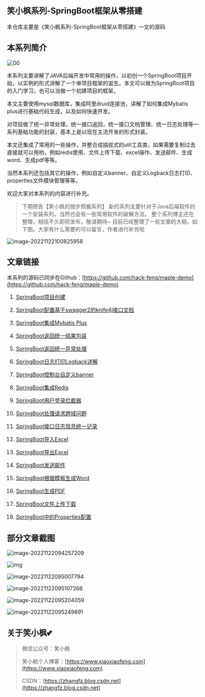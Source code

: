 ## 笑小枫系列-SpringBoot框架从零搭建

本仓库主要是《笑小枫系列-SpringBoot框架从零搭建》一文的源码

## 本系列简介

![00](https://image.xiaoxiaofeng.site/article/img/2022/11/21/xxf-20221121154236.png)

本系列主要讲解了JAVA后端开发中常用的操作，以初创一个SpringBoot项目开始，以实例的形式讲解了一个单项目框架的诞生。本文可以做为SpringBoot项目的入门学习，也可以当做一个初建项目的框架。

本文主要使用mysql数据库，集成阿里druid连接池，讲解了如何集成Mybatis plus进行基础代码生成，以及如何快速开发。

对项目做了统一异常处理，统一接口返回，统一接口文档管理、统一日志处理等一系列基础功能的封装，基本上是以现在主流开发的形式封装。

本文还集成了常用的一些操作，并整合成插拔式的util工具类，如果需要复制过去直接就可以用哟，例如redis使用、文件上传下载、excel操作、发送邮件、生成word、生成pdf等等。

当然本系列还包括其它的操作，例如自定义banner、自定义Logback日志打印、properties文件模块管理等等。

欢迎大家对本系列的内容进行补充。

> 下期预告【笑小枫的按步照搬系列】
> 新的系列主要针对于Java后端软件的一个安装系列，当然也会有一些常用软件的破解方法。
> 整个系列博主还在整理，相信不久即将发布，敬请期待~
> 目前已经整理了一些文章的大纲，如下图。大家有什么需要的可以留言，作者进行补充哈

![image-20221122100825958](https://image.xiaoxiaofeng.site/article/img/2022/11/22/xxf-20221122100827.png)


## 文章链接

本系列的源码已同步在Github：[https://github.com/hack-feng/maple-demo](https://github.com/hack-feng/maple-demo)

1. [SpringBoot项目创建](https://www.xiaoxiaofeng.com/archives/springboot01)

2. [SpringBoot配置基于swagger2的knife4j接口文档](https://www.xiaoxiaofeng.com/archives/springboot02)

3. [SpringBoot集成Mybatis Plus](https://www.xiaoxiaofeng.com/archives/springboot03)

4. [SpringBoot返回统一结果包装](https://www.xiaoxiaofeng.com/archives/springboot04)

5. [SpringBoot返回统一异常处理](https://www.xiaoxiaofeng.com/archives/springboot05)

6. [SpringBoot日志打印Logback详解](https://www.xiaoxiaofeng.com/archives/springboot6)

7. [SpringBoot控制台自定义banner](https://www.xiaoxiaofeng.com/archives/springboot7)

8. [SpringBoot集成Redis](https://www.xiaoxiaofeng.com/archives/springboot8)

9. [SpringBoot用户登录拦截器](https://www.xiaoxiaofeng.com/archives/springboot9)

10. [SpringBoot处理请求跨域问题](https://www.xiaoxiaofeng.com/archives/springboot10)

11. [SpringBoot接口日志信息统一记录](https://www.xiaoxiaofeng.com/archives/springboot11)

12. [SpringBoot导入Excel](https://www.xiaoxiaofeng.com/archives/springboot12)

13. [SpringBoot导出Excel](https://www.xiaoxiaofeng.com/archives/springboot13)

14. [SpringBoot发送邮件](https://www.xiaoxiaofeng.com/archives/springboot14)

15. [SpringBoot根据模板生成Word](https://www.xiaoxiaofeng.com/archives/springboot15)

16. [SpringBoot生成PDF](https://www.xiaoxiaofeng.com/archives/springboot16)

17. [SpringBoot文件上传下载](https://www.xiaoxiaofeng.com/archives/springboot17)

18. [SpringBoot中的Properties配置](https://www.xiaoxiaofeng.com/archives/springboot18)



## 部分文章截图

![image-20221122094257209](https://image.xiaoxiaofeng.site/article/img/2022/11/22/xxf-20221122094301.png)

![img](https://image.xiaoxiaofeng.site/article/img/2022/11/22/xxf-20221122094907.png)

![image-20221122095007794](https://image.xiaoxiaofeng.site/article/img/2022/11/22/xxf-20221122095013.png)

![image-20221122095107268](https://image.xiaoxiaofeng.site/article/img/2022/11/22/xxf-20221122095112.png)

![image-20221122095204059](https://image.xiaoxiaofeng.site/article/img/2022/11/22/xxf-20221122095207.png)

![image-20221122095249891](https://image.xiaoxiaofeng.site/article/img/2022/11/22/xxf-20221122095254.png)

## 关于笑小枫💕

> 微信公众号：笑小枫
>
> 笑小枫个人博客：[https://www.xiaoxiaofeng.com](https://www.xiaoxiaofeng.com)
>
> CSDN：[https://zhangfz.blog.csdn.net](https://zhangfz.blog.csdn.net)

